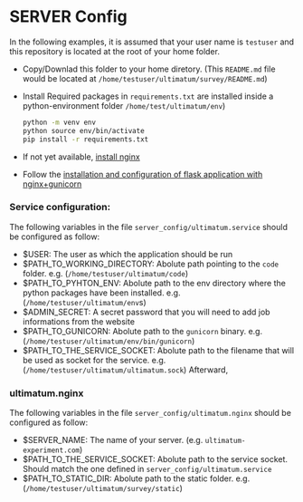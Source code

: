# SERVER Config
In the following examples, it is assumed that your user name is `testuser` and this repository is located at the root of your home folder. 
- Copy/Downlad this folder to your home diretory. (This `README.md` file would be located at `/home/testuser/ultimatum/survey/README.md`)
- Install Required packages in `requirements.txt` are installed inside a python-environment folder `/home/test/ultimatum/env`)
    ```bash
    python -m venv env
    python source env/bin/activate
    pip install -r requirements.txt
    ```
- If not yet available, [install nginx](https://docs.nginx.com/nginx/admin-guide/installing-nginx/installing-nginx-open-source/)

- Follow the [installation and configuration of flask application with nginx+gunicorn](https://www.digitalocean.com/community/tutorials/how-to-serve-flask-applications-with-gunicorn-and-nginx-on-ubuntu-18-04)


### Service configuration:
The following variables in the file `server_config/ultimatum.service` should be configured as follow:
- $USER: The user as which the application should be run
- $PATH_TO_WORKING_DIRECTORY: Abolute path pointing to the `code` folder. e.g. (`/home/testuser/ultimatum/code`)
- $PATH_TO_PYHTON_ENV: Abolute path to the env directory where the python packages have been installed. e.g. (`/home/testuser/ultimatum/env`s)
- $ADMIN_SECRET: A secret password that you will need to add job informations from the website
- $PATH_TO_GUNICORN: Abolute path to the `gunicorn` binary. e.g. (`/home/testuser/ultimatum/env/bin/gunicorn`)
- $PATH_TO_THE_SERVICE_SOCKET: Abolute path to the filename that will be used as socket for the service. e.g. (`/home/testuser/ultimatum/ultimatum.sock`)
Afterward,

### ultimatum.nginx
The following variables in the file `server_config/ultimatum.nginx` should be configured as follow:  
- $SERVER_NAME: The name of your server. (e.g. `ultimatum-experiment.com`)
- $PATH_TO_THE_SERVICE_SOCKET: Abolute path to the service socket. Should match the one defined in `server_config/ultimatum.service`
- $PATH_TO_STATIC_DIR: Abolute path to the static folder. e.g. (`/home/testuser/ultimatum/survey/static`)